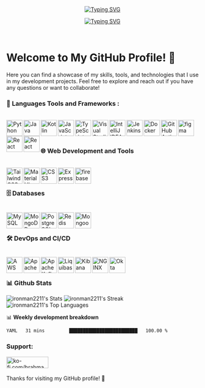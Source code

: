 
<p align="center">
 <a href="https://github/ironman2211"><img src="https://readme-typing-svg.demolab.com?font=Fira+Code&weight=900&size=26&duration=8&pause=1023&color=36BCF7FF&center=true&repeat=false&width=435&lines=Brahmananda+Behera" alt="Typing SVG" /></a>
</p>

<p align="center">
<a href="https://git.io/typing-svg"><img src="https://readme-typing-svg.demolab.com?font=Fira+Code&pause=1000&color=94C0F7&center=true&vCenter=true&random=true&width=435&height=30&lines=FullStack+web+and+app+developer;5+%2B+Years+Of+Development+Experince;Smart+India+hackathon+Winner+%F0%9F%8F%86;Expericed+UI%2FUX+Designer" alt="Typing SVG" /></a>
</p>
<br>

# Welcome to My GitHub Profile! 👋

Here you can find a showcase of my skills, tools, and technologies that I use in my development projects. Feel free to explore and reach out if you have any questions or want to collaborate!


### 🔨 Languages Tools and Frameworks :
<br>
<a href="https://www.python.org" target="_blank"><img align="left" alt="Python" height="42px" src="https://raw.githubusercontent.com/rahul-jha98/github_readme_icons/main/language_and_tools/square/python/python.svg"></a>
<a href="https://www.java.com" target="_blank"><img align="left" alt="Java" height="42px" src="https://raw.githubusercontent.com/rahul-jha98/github_readme_icons/main/language_and_tools/square/java/java.svg"></a>
<a href="https://kotlinlang.org" target="_blank"><img align="left" alt="Kotlin" height="42px" src="https://raw.githubusercontent.com/rahul-jha98/github_readme_icons/main/language_and_tools/square/kotlin/kotlin.svg"></a>
<a href="https://developer.mozilla.org/en-US/docs/Web/JavaScript" target="_blank"><img align="left" alt="JavaScript" height="42px" src="https://raw.githubusercontent.com/rahul-jha98/github_readme_icons/main/language_and_tools/square/javascript/javascript.svg"></a>
<a href="https://www.typescriptlang.org/" target="_blank"><img align="left" alt="TypeScript" height="42px" src="https://raw.githubusercontent.com/rahul-jha98/github_readme_icons/main/language_and_tools/square/typescript/typescript.svg"></a>
<a href="https://code.visualstudio.com/" target="_blank"><img align="left" src="https://github.com/user-attachments/assets/c1b7a725-e171-4c5d-961e-01db275e63a4" alt="Visual Studio Code" height='42px'/></a>
<a href="https://www.jetbrains.com/idea/" target="_blank"><img align="left" src="https://github.com/user-attachments/assets/96e0a6b4-dcfd-4df7-a0f6-32ea541493f0" alt="IntelliJ IDEA" height='42px'/></a>
<a href="https://www.jenkins.io/" target="_blank"><img align="left" src="https://github.com/user-attachments/assets/e99a0f63-a3de-4499-8e54-0f5edcdbd06c" alt="Jenkins" height='42px'/></a>
<a href="https://www.docker.com/" target="_blank"><img align="left" src="https://github.com/user-attachments/assets/12023857-3e33-4a62-9ac3-0f4da48f9fb1" alt="Docker" height='42px'/></a>
<a href="https://github.com/features/actions" target="_blank"><img align="left" src="https://github.com/user-attachments/assets/02eba692-7950-4774-bbd2-36cde6c6b13c" alt="GitHub Actions" height='42px'/></a>
<a href="https://www.figma.com/" target="_blank"><img align="left" src="https://raw.githubusercontent.com/rahul-jha98/github_readme_icons/main/language_and_tools/square/figma/figma.svg" alt="figma" height='42px'/>
<a href="https://reactjs.org/" target="_blank"><img align="left" alt="React" height="42px" src="https://raw.githubusercontent.com/rahul-jha98/github_readme_icons/main/language_and_tools/square/react/react.svg"></a>
<a href="https://reactjs.org/" target="_blank"><img align="left" alt="React" height="42px" src="https://github.com/user-attachments/assets/100cda0d-ef15-4830-99e1-f23dd07b4412"></a>

<br><br>


### 🌐 Web Development and Tools
<br>
<a href="https://tailwindcss.com/" target="_blank"><img align="left" src="https://github.com/user-attachments/assets/abd3a40b-e705-4323-97d4-dc6ffde0efb8" alt="Tailwind CSS" height='42px'/></a>
<a href="https://mui.com/" target="_blank"><img align="left" src="https://github.com/user-attachments/assets/ae3f6a04-de29-4166-a0a9-82b49e469516" alt="Material UI" height='42px'/></a>
<a href="https://developer.mozilla.org/en-US/docs/Web/CSS" target="_blank"><img align="left" src="https://github.com/user-attachments/assets/84207363-fc78-43f5-84ea-ef4ac88ddeea" alt="CSS3" height='42px'/></a>
<a href="https://expressjs.com/" target="_blank"><img align="left" src="https://github.com/user-attachments/assets/6144cfda-6a92-460f-a854-d1d4e5c66115" alt="Express" height='42px'/></a>
<a href="https://firebase.google.com/" target="_blank"><img align="left" src="https://raw.githubusercontent.com/rahul-jha98/github_readme_icons/main/language_and_tools/square/firebase/firebase.svg" alt="firebase" height="42px"/></a>
<br><br>


### 🗄️ Databases
<br>
<a href="https://www.mysql.com/" target="_blank"><img align="left" src="https://github.com/user-attachments/assets/c48d9166-4035-4026-b525-9544f6a8b1a9" alt="MySQL" height='42px'/></a>
<a href="https://www.mongodb.com/" target="_blank"><img align="left" src="https://github.com/user-attachments/assets/1ae12916-0fc2-4002-99b6-f3e56a451f6a" alt="MongoDB" height='42px'/></a>
<a href="https://www.postgresql.org/" target="_blank"><img align="left" src="https://github.com/user-attachments/assets/6428b1df-d5ba-4e8e-a1b3-5793e6a7b1fc" alt="PostgreSQL" height='42px'/></a>
<a href="https://redis.io/" target="_blank"><img align="left" src="https://github.com/user-attachments/assets/dc650b0b-f8dd-47a0-856e-dd6d81ebf75f" alt="Redis" height='42px'/></a>
<a href="https://mongoosejs.com/" target="_blank"><img align="left" src="https://github.com/user-attachments/assets/f6efc555-cdd7-4b61-996e-6157d05088bf" alt="Mongoose" height='42px'/></a>
<br><br>


### 🛠️ DevOps and CI/CD
<br>
<a href="https://aws.amazon.com/" target="_blank"><img align="left" src="https://github.com/user-attachments/assets/eba105f4-840c-443c-9b0a-b7a83e685a3c" alt="AWS" height='42px'/></a>
<a href="https://www.apache.org/" target="_blank"><img align="left" src="https://github.com/user-attachments/assets/907b42b9-a76e-43f6-9509-76d29afbb2ef" alt="Apache" height='42px'/></a>
<a href="https://kafka.apache.org/" target="_blank"><img align="left" src="https://github.com/user-attachments/assets/18ff6795-c062-43d5-b3a1-1b2e31fa1322" alt="Apache Kafka" height='42px'/></a>
<a href="https://www.liquibase.org/" target="_blank"><img align="left" src="https://github.com/user-attachments/assets/62f604bf-a610-4c8a-a64c-8aeae02b67ea" alt="Liquibase" height='42px'/></a>
<a href="https://www.elastic.co/kibana" target="_blank"><img align="left" src="https://github.com/user-attachments/assets/a1b24225-e016-4257-91f0-f51d8eaa2400" alt="Kibana" height='42px'/></a>
<a href="https://www.nginx.com/" target="_blank"><img align="left" src="https://github.com/user-attachments/assets/9813b2d7-6551-4414-bf53-70f4347b8bba" alt="NGINX" height='42px'/></a>
<a href="https://www.okta.com/" target="_blank"><img align="left" src="https://github.com/user-attachments/assets/84f608cb-e30c-46a1-9107-3462def9ba4c" alt="Okta" height='42px'/></a>
<br><br>




### 📊 Github Stats

![ironman2211's Stats](https://github-readme-stats.vercel.app/api?username=ironman2211&theme=tokyonight&show_icons=true&hide_border=true&count_private=true)
![ironman2211's Streak](https://github-readme-streak-stats.herokuapp.com/?user=ironman2211&theme=tokyonight&hide_border=true)
![ironman2211's Top Languages](https://github-readme-stats.vercel.app/api/top-langs/?username=ironman2211&theme=tokyonight&show_icons=true&hide_border=true&layout=compact)
<br>

📊 **Weekly development breakdown**
<!--START_SECTION:waka-->

```txt
YAML   31 mins         █████████████████████████   100.00 %
```

<!--END_SECTION:waka-->
            
<h3 align="left">Support:</h3>
<p><a href="https://ko-fi.com/ko-fi.com/brahma"> <img align="left" src="https://cdn.ko-fi.com/cdn/kofi3.png?v=3" height="30" width="110" alt="ko-fi.com/brahma" /></a></p><br><br>

Thanks for visiting my GitHub profile! 🚀
